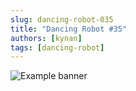 ```yaml
---
slug: dancing-robot-035
title: "Dancing Robot #35"
authors: [kynan]
tags: [dancing-robot]
---
```


![Example banner](/img/stories/dancing-robot/035.PNG)

